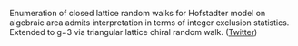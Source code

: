 
Enumeration of closed lattice random walks for Hofstadter model on algebraic area admits interpretation in terms of integer exclusion statistics. Extended to g=3 via triangular lattice chiral random walk. ([Twitter](https://twitter.com/JoshuahHeath/status/1158800319431741441))
